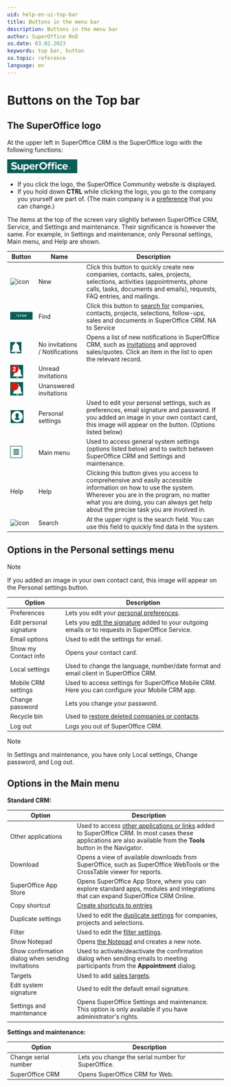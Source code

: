 ```yaml
---
uid: help-en-ui-top-bar
title: Buttons in the menu bar
description: Buttons in the menu bar
author: SuperOffice RnD
so.date: 03.02.2023
keywords: top bar, button
so.topic: reference
language: en
---
```


# Buttons on the Top bar

## The SuperOffice logo

At the upper left in SuperOffice CRM is the SuperOffice logo with the following functions:

![SuperOffice logo][img9]

* If you click the logo, the SuperOffice Community website is displayed.
* If you hold down **CTRL** while clicking the logo, you go to the company you yourself are part of. (The main company is a [preference][6] that you can change.)

The items at the top of the screen vary slightly between SuperOffice CRM, Service, and Settings and maintenance. Their significance is however the same. For example, in Settings and maintenance, only Personal settings, Main menu, and Help are shown.

| Button | Name | Description |
|---|---|---|
| ![icon][img3] | New | Click this button to quickly create new companies, contacts, sales, projects, selections, activities (appointments, phone calls, tasks, documents and emails), requests, FAQ entries, and mailings. |
| ![icon][img8] | Find | Click this button to [search for][5] companies, contacts, projects, selections, follow-ups, sales and documents in SuperOffice CRM. NA to Service |
| ![icon][img4] | No invitations / Notifications | Opens a list of new notifications in SuperOffice CRM, such as [invitations][4] and approved sales/quotes. Click an item in the list to open the relevant record. |
| ![icon][img5] | Unread invitations | |
| ![icon][img6] | Unanswered invitations | |
| ![icon][img2] | Personal settings | Used to edit your personal settings, such as preferences, email signature and password. If you added an image in your own contact card, this image will appear on the button. (Options listed below) |
| ![icon][img1] | Main menu | Used to access general system settings (options listed below) and to switch between SuperOffice CRM and Settings and maintenance. |
| Help | Help | Clicking this button gives you access to comprehensive and easily accessible information on how to use the system. Wherever you are in the program, no matter what you are doing, you can always get help about the precise task you are involved in. |
| ![icon][img7] | Search | At the upper right is the search field. You can use this field to quickly find data in the system. |

## Options in the Personal settings menu

> [!NOTE]
> If you added an image in your own contact card, this image will appear on the Personal settings button.

| Option | Description |
|---|---|
| Preferences | Lets you edit your [personal preferences][6]. |
| Edit personal signature | Lets you [edit the signature][7] added to your outgoing emails or to requests in SuperOffice Service. |
| Email options | Used to edit the settings for email. |
| Show my Contact info | Opens your contact card. |
| Local settings | Used to change the language, number/date format and email client in SuperOffice CRM. |
| Mobile CRM settings | Used to access settings for SuperOffice Mobile CRM. Here you can configure your Mobile CRM app. |
| Change password | Lets you change your password. |
| Recycle bin | Used to [restore deleted companies or contacts][3]. |
| Log out | Logs you out of SuperOffice CRM. |

> [!NOTE]
> In Settings and maintenance, you have only Local settings, Change password, and Log out.

## Options in the Main menu

**Standard CRM:**

| Option | Description |
|---|---|
| Other applications | Used to access [other applications or links][1] added to SuperOffice CRM. In most cases these applications are also available from the **Tools** button in the Navigator. |
| Download | Opens a view of available downloads from SuperOffice, such as SuperOffice WebTools or the CrossTable viewer for reports. |
| SuperOffice App Store | Opens SuperOffice App Store, where you can explore standard apps, modules and integrations that can expand SuperOffice CRM Online. |
| Copy shortcut | [Create shortcuts to entries][15] |
| Duplicate settings | Used to edit the [duplicate settings][8] for companies, projects and selections. |
| Filter | Used to edit the [filter settings][2]. |
| Show Notepad | Opens [the Notepad][9] and creates a new note. |
| Show confirmation dialog when sending invitations | Used to activate/deactivate the confirmation dialog when sending emails to meeting participants from the **Appointment** dialog. |
| Targets | Used to add [sales targets][17]. |
| Edit system signature | Used to edit the default email signature. |
| Settings and maintenance | Opens SuperOffice Settings and maintenance. This option is only available if you have administrator's rights. |

**Settings and maintenance:**

| Option | Description |
|---|---|
| Change serial number | Lets you change the serial number for SuperOffice. |
| SuperOffice CRM | Opens SuperOffice CRM for Web. |

<!-- Referenced links -->
[1]: ../../basics/external-applications-and-url-addresses.md
[3]: ../../basics/deleting-elements.md#restore
[8]: ../../basics/duplicates.md
[9]: ../../basics/notes.md
[2]: ../../section-tabs/filter.md
[6]: ../preferences.md
[7]: ../edit-email-signature.md
[4]: ../../../diary/learn/invitation/receive.md
[5]: ../../../search-options/learn/find-screen.md
[15]: ../../../onsite/win-client/learn/creating-shortcuts-to-entries-in-crm.md
[17]: ../../../sale/learn/sales-targets/index.md

<!-- Referenced images -->
[img1]: ../../../../media/icons/main-menu.png
[img2]: ../../../../media/icons/personal-settings.png
[img4]: ../../../../media/icons/notice.png
[img5]: ../../../../media/icons/notice-new.png
[img6]: ../../../../media/icons/notice-pending.png
[img7]: ../../../../../common/icons/search-icon-black.png
[img3]: ../../../../../common/icons/plus-black.png
[img8]: ../../../media/find.png
[img9]: ../../../media/superoffice-logo.bmp
